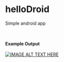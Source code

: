 # helloDroid
Simple android app

<br></br>
**Example Output**
<br></br>
[![IMAGE ALT TEXT HERE](http://img.youtube.com/vi/ysIP9D6950w/0.jpg)](http://www.youtube.com/watch?v=ysIP9D6950w)
